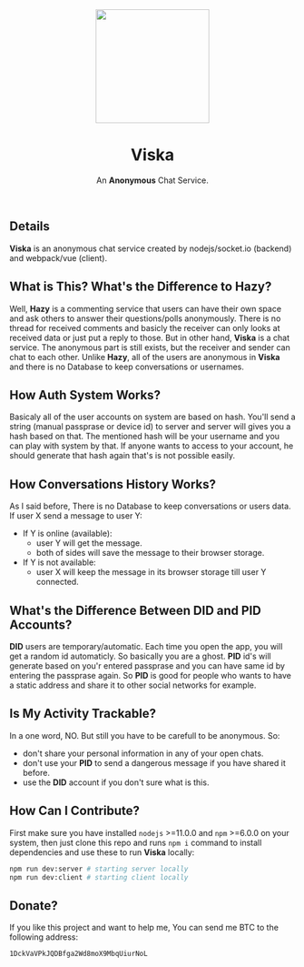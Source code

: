 <div align="center">
  <img src="https://raw.githubusercontent.com/nainemom/viska/dev/static/logo.png" height="200"/>
  <h1><b> Viska </b></h1>
  <p>An <b>Anonymous</b> Chat Service.</p>
  <br>
</div>

## Details

**Viska** is an anonymous chat service created by nodejs/socket.io (backend) and webpack/vue (client).

## What is This? What's the Difference to Hazy?
Well, **Hazy** is a commenting service that users can have their own space and ask others to answer their questions/polls anonymously. There is no thread for received comments and basicly the receiver can only looks at received data or just put a reply to those. But in other hand, **Viska** is a chat service. The anonymous part is still exists, but the receiver and sender can chat to each other. Unlike **Hazy**, all of the users are anonymous in **Viska** and there is no Database to keep conversations or usernames.

## How Auth System Works?
Basicaly all of the user accounts on system are based on hash. You'll send a string (manual passprase or device id) to server and server will gives you a hash based on that. The mentioned hash will be your username and you can play with system by that. If anyone wants to access to your account, he should generate that hash again that's is not possible easily.

## How Conversations History Works?
As I said before, There is no Database to keep conversations or users data. If user X send a message to user Y:
- If Y is online (available):
    - user Y will get the message.
    - both of sides will save the message to their browser storage.
- If Y is not available:
    - user X will keep the message in its browser storage till user Y connected.

## What's the Difference Between DID and PID Accounts?
**DID** users are temporary/automatic. Each time you open the app, you will get a random id automaticly. So basically you are a ghost. **PID** id's will generate based on you'r entered passprase and you can have same id by entering the passprase again. So **PID** is good for people who wants to have a static address and share it to other social networks for example.

## Is My Activity Trackable?
In a one word, NO. But still you have to be carefull to be anonymous. So:
- don't share your personal information in any of your open chats.
- don't use your **PID** to send a dangerous message if you have shared it before.
- use the **DID** account if you don't sure what is this.

## How Can I Contribute?
First make sure you have installed `nodejs` >=11.0.0 and `npm` >=6.0.0 on your system, then just clone this repo and runs `npm i` command to install dependencies and use these to run **Viska** locally:

```bash
npm run dev:server # starting server locally
npm run dev:client # starting client locally
```

## Donate?
If you like this project and want to help me, You can send me BTC to the following address:
```
1DckVaVPkJQDBfga2Wd8moX9MbqUiurNoL
```